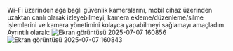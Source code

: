 Wi-Fi üzerinden ağa bağlı güvenlik kameralarını, mobil cihaz üzerinden
uzaktan canlı olarak izleyebilmeyi, kamera ekleme/düzenleme/silme
işlemlerini ve kamera yönetimini kolayca yapabilmeyi sağlamayı amaçladım.
Ayrıntılı olarak:
![Ekran görüntüsü 2025-07-07 160856](https://github.com/user-attachments/assets/fc0b2e67-712c-440b-8012-b21e94ad896b)
![Ekran görüntüsü 2025-07-07 160843](https://github.com/user-attachments/assets/641ea1f1-a376-476f-be31-d98bca126bec)
